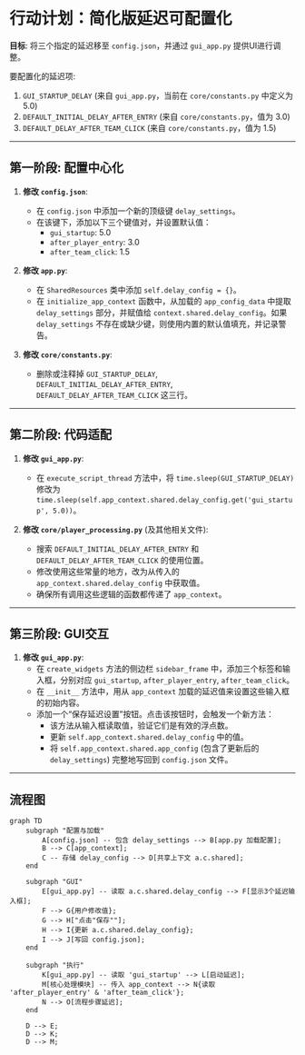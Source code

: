 # 行动计划：简化版延迟可配置化

**目标**: 将三个指定的延迟移至 `config.json`，并通过 `gui_app.py` 提供UI进行调整。

要配置化的延迟项:
1.  `GUI_STARTUP_DELAY` (来自 `gui_app.py`，当前在 `core/constants.py` 中定义为 5.0)
2.  `DEFAULT_INITIAL_DELAY_AFTER_ENTRY` (来自 `core/constants.py`，值为 3.0)
3.  `DEFAULT_DELAY_AFTER_TEAM_CLICK` (来自 `core/constants.py`，值为 1.5)

---

## 第一阶段: 配置中心化

1.  **修改 `config.json`**:
    *   在 `config.json` 中添加一个新的顶级键 `delay_settings`。
    *   在该键下，添加以下三个键值对，并设置默认值：
        *   `gui_startup`: 5.0
        *   `after_player_entry`: 3.0
        *   `after_team_click`: 1.5

2.  **修改 `app.py`**:
    *   在 `SharedResources` 类中添加 `self.delay_config = {}`。
    *   在 `initialize_app_context` 函数中，从加载的 `app_config_data` 中提取 `delay_settings` 部分，并赋值给 `context.shared.delay_config`。如果 `delay_settings` 不存在或缺少键，则使用内置的默认值填充，并记录警告。

3.  **修改 `core/constants.py`**:
    *   删除或注释掉 `GUI_STARTUP_DELAY`, `DEFAULT_INITIAL_DELAY_AFTER_ENTRY`, `DEFAULT_DELAY_AFTER_TEAM_CLICK` 这三行。

---

## 第二阶段: 代码适配

1.  **修改 `gui_app.py`**:
    *   在 `execute_script_thread` 方法中，将 `time.sleep(GUI_STARTUP_DELAY)` 修改为 `time.sleep(self.app_context.shared.delay_config.get('gui_startup', 5.0))`。

2.  **修改 `core/player_processing.py`** (及其他相关文件):
    *   搜索 `DEFAULT_INITIAL_DELAY_AFTER_ENTRY` 和 `DEFAULT_DELAY_AFTER_TEAM_CLICK` 的使用位置。
    *   修改使用这些常量的地方，改为从传入的 `app_context.shared.delay_config` 中获取值。
    *   确保所有调用这些逻辑的函数都传递了 `app_context`。

---

## 第三阶段: GUI交互

1.  **修改 `gui_app.py`**:
    *   在 `create_widgets` 方法的侧边栏 `sidebar_frame` 中，添加三个标签和输入框，分别对应 `gui_startup`, `after_player_entry`, `after_team_click`。
    *   在 `__init__` 方法中，用从 `app_context` 加载的延迟值来设置这些输入框的初始内容。
    *   添加一个“保存延迟设置”按钮。点击该按钮时，会触发一个新方法：
        *   该方法从输入框读取值，验证它们是有效的浮点数。
        *   更新 `self.app_context.shared.delay_config` 中的值。
        *   将 `self.app_context.shared.app_config` (包含了更新后的 `delay_settings`) 完整地写回到 `config.json` 文件。

---

## 流程图

```mermaid
graph TD
    subgraph "配置与加载"
        A[config.json] -- 包含 delay_settings --> B[app.py 加载配置];
        B --> C[app_context];
        C -- 存储 delay_config --> D[共享上下文 a.c.shared];
    end

    subgraph "GUI"
        E[gui_app.py] -- 读取 a.c.shared.delay_config --> F[显示3个延迟输入框];
        F --> G{用户修改值};
        G --> H["点击"保存""];
        H --> I{更新 a.c.shared.delay_config};
        I --> J[写回 config.json];
    end

    subgraph "执行"
        K[gui_app.py] -- 读取 'gui_startup' --> L[启动延迟];
        M[核心处理模块] -- 传入 app_context --> N{读取 'after_player_entry' & 'after_team_click'};
        N --> O[流程步骤延迟];
    end

    D --> E;
    D --> K;
    D --> M;